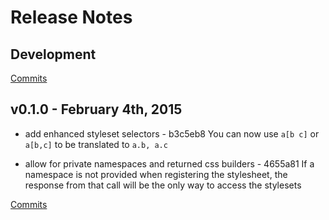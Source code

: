 # Release Notes

## Development

[Commits](https://github.com/jhudson8/react-css-builder/compare/v0.1.0...master)

## v0.1.0 - February 4th, 2015
- add enhanced styleset selectors - b3c5eb8
You can now use ```a[b c]``` or ```a[b,c]``` to be translated to ```a.b, a.c```

- allow for private namespaces and returned css builders - 4655a81
If a namespace is not provided when registering the stylesheet, the response from that call will be the only way to access the stylesets


[Commits](https://github.com/jhudson8/react-css-builder/compare/1ac3818...v0.1.0)
